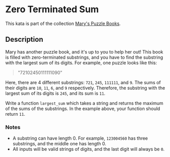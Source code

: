 # Zero Terminated Sum

This kata is part of the collection [Mary's Puzzle Books](https://www.codewars.com/collections/marys-puzzle-books).

## Description

Mary has another puzzle book, and it's up to you to help her out! This book is filled with zero-terminated substrings, and you have to find the substring with the largest sum of its digits. For example, one puzzle looks like this:

> "72102450111111090"

Here, there are 4 different substrings: `721`, `245`, `111111`, and `9`. The sums of their digits are `10`, `11`, `6`, and `9` respectively. Therefore, the substring with the largest sum of its digits is `245`, and its sum is `11`.

Write a function `largest_sum` which takes a string and returns the maximum of the sums of the substrings. In the example above, your function should return `11`.

### Notes

* A substring can have length 0. For example, `123004560` has three substrings, and the middle one has length 0.
* All inputs will be valid strings of digits, and the last digit will always be `0`.
